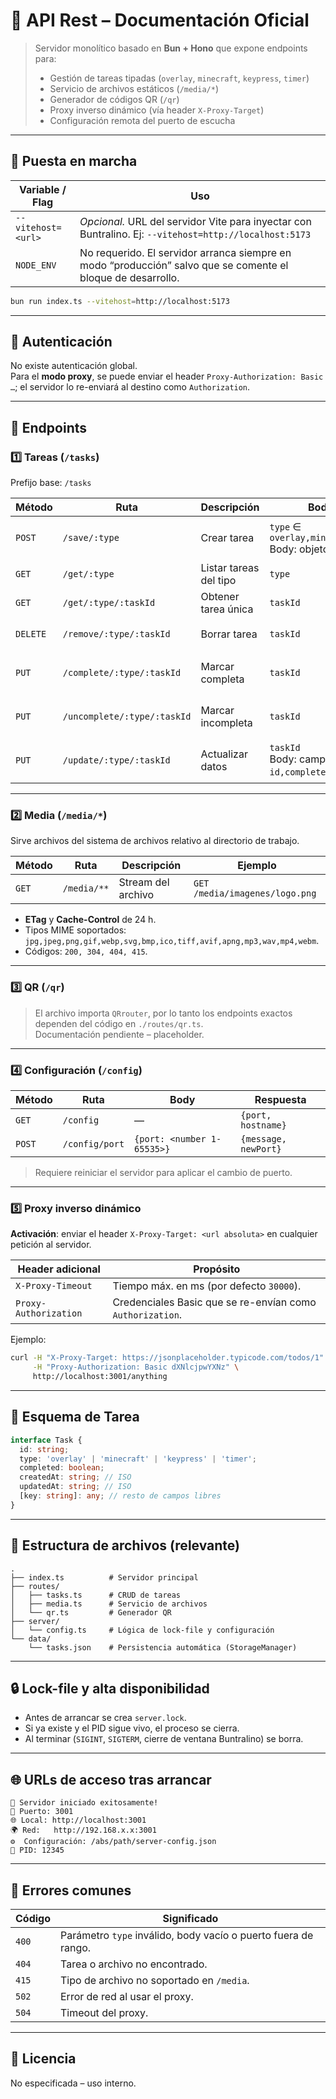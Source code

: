 # 📘 API Rest – Documentación Oficial

> Servidor monolítico basado en **Bun + Hono** que expone endpoints para:
> - Gestión de tareas tipadas (`overlay`, `minecraft`, `keypress`, `timer`)
> - Servicio de archivos estáticos (`/media/*`)
> - Generador de códigos QR (`/qr`)
> - Proxy inverso dinámico (vía header `X-Proxy-Target`)
> - Configuración remota del puerto de escucha

---

## 🚀 Puesta en marcha

| Variable / Flag | Uso |
|-----------------|-----|
| `--vitehost=<url>` | *Opcional.* URL del servidor Vite para inyectar con Buntralino. Ej: `--vitehost=http://localhost:5173` |
| `NODE_ENV` | No requerido. El servidor arranca siempre en modo “producción” salvo que se comente el bloque de desarrollo. |

```bash
bun run index.ts --vitehost=http://localhost:5173
```

---

## 🔐 Autenticación

No existe autenticación global.  
Para el **modo proxy**, se puede enviar el header `Proxy-Authorization: Basic …`; el servidor lo re-enviará al destino como `Authorization`.

---

## 📡 Endpoints

### 1️⃣ Tareas (`/tasks`)

Prefijo base: `/tasks`

| Método | Ruta | Descripción | Body / Parámetros | Respuestas |
|--------|------|-------------|-------------------|------------|
| `POST` | `/save/:type` | Crear tarea | `type` ∈ `overlay,minecraft,keypress,timer`<br>Body: objeto tarea | `201` `{message, task}`<br>`400` |
| `GET` | `/get/:type` | Listar tareas del tipo | `type` | `200` `[task, …]` |
| `GET` | `/get/:type/:taskId` | Obtener tarea única | `taskId` | `200` `task`<br>`404` |
| `DELETE` | `/remove/:type/:taskId` | Borrar tarea | `taskId` | `200` `{message}`<br>`404` |
| `PUT` | `/complete/:type/:taskId` | Marcar completa | `taskId` | `200` `{message, task}`<br>`404` |
| `PUT` | `/uncomplete/:type/:taskId` | Marcar incompleta | `taskId` | `200` `{message, task}`<br>`404` |
| `PUT` | `/update/:type/:taskId` | Actualizar datos | `taskId`<br>Body: campos a modificar (excepto `id,completed,createdAt,updatedAt`) | `200` `{message, task}`<br>`404` |

---

### 2️⃣ Media (`/media/*`)

Sirve archivos del sistema de archivos relativo al directorio de trabajo.

| Método | Ruta | Descripción | Ejemplo |
|--------|------|-------------|---------|
| `GET` | `/media/**` | Stream del archivo | `GET /media/imagenes/logo.png` |

- **ETag** y **Cache-Control** de 24 h.
- Tipos MIME soportados: `jpg,jpeg,png,gif,webp,svg,bmp,ico,tiff,avif,apng,mp3,wav,mp4,webm`.
- Códigos: `200, 304, 404, 415`.

---

### 3️⃣ QR (`/qr`)

> El archivo importa `QRrouter`, por lo tanto los endpoints exactos dependen del código en `./routes/qr.ts`.  
> Documentación pendiente – placeholder.

---

### 4️⃣ Configuración (`/config`)

| Método | Ruta | Body | Respuesta |
|--------|------|------|-----------|
| `GET` | `/config` | — | `{port, hostname}` |
| `POST` | `/config/port` | `{port: <number 1-65535>}` | `{message, newPort}` |

> Requiere reiniciar el servidor para aplicar el cambio de puerto.

---

### 5️⃣ Proxy inverso dinámico

**Activación**: enviar el header `X-Proxy-Target: <url absoluta>` en cualquier petición al servidor.

| Header adicional | Propósito |
|------------------|-----------|
| `X-Proxy-Timeout` | Tiempo máx. en ms (por defecto `30000`). |
| `Proxy-Authorization` | Credenciales Basic que se re-envían como `Authorization`. |

Ejemplo:

```bash
curl -H "X-Proxy-Target: https://jsonplaceholder.typicode.com/todos/1" \
     -H "Proxy-Authorization: Basic dXNlcjpwYXNz" \
     http://localhost:3001/anything
```

---

## 🧠 Esquema de Tarea

```ts
interface Task {
  id: string;
  type: 'overlay' | 'minecraft' | 'keypress' | 'timer';
  completed: boolean;
  createdAt: string; // ISO
  updatedAt: string; // ISO
  [key: string]: any; // resto de campos libres
}
```

---

## 📁 Estructura de archivos (relevante)

```
.
├── index.ts          # Servidor principal
├── routes/
│   ├── tasks.ts      # CRUD de tareas
│   ├── media.ts      # Servicio de archivos
│   └── qr.ts         # Generador QR
├── server/
│   └── config.ts     # Lógica de lock-file y configuración
└── data/
    └── tasks.json    # Persistencia automática (StorageManager)
```

---

## 🔒 Lock-file y alta disponibilidad

- Antes de arrancar se crea `server.lock`.
- Si ya existe y el PID sigue vivo, el proceso se cierra.
- Al terminar (`SIGINT`, `SIGTERM`, cierre de ventana Buntralino) se borra.

---

## 🌐 URLs de acceso tras arrancar

```
🚀 Servidor iniciado exitosamente!
📡 Puerto: 3001
🌐 Local: http://localhost:3001
🌍 Red:   http://192.168.x.x:3001
⚙️  Configuración: /abs/path/server-config.json
📝 PID: 12345
```

---

## 🧪 Errores comunes

| Código | Significado |
|--------|-------------|
| `400` | Parámetro `type` inválido, body vacío o puerto fuera de rango. |
| `404` | Tarea o archivo no encontrado. |
| `415` | Tipo de archivo no soportado en `/media`. |
| `502` | Error de red al usar el proxy. |
| `504` | Timeout del proxy. |

---

## 📜 Licencia

No especificada – uso interno.
